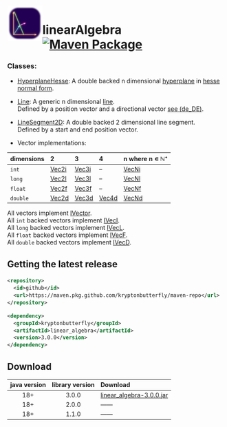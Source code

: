 <img width="82" align="left" src="https://raw.githubusercontent.com/kryptonbutterfly/linearAlgebra/master/md/icon.svg" alt="Icon linearAlgebra"/>

# linearAlgebra [![Maven Package](https://github.com/kryptonbutterfly/linearAlgebra/actions/workflows/maven-publish.yml/badge.svg)](https://github.com/kryptonbutterfly/linearAlgebra/actions/workflows/maven-publish.yml)

### Classes:

 * [HyperplaneHesse](https://github.com/kryptonbutterfly/linearAlgebra/blob/master/src/kryptonbutterfly/math/geometry/HyperplaneHesse.java): A double backed n dimensional [hyperplane](https://en.wikipedia.org/wiki/Hyperplane) in [hesse normal form](https://en.wikipedia.org/wiki/Hesse_normal_form).
 * [Line](https://github.com/kryptonbutterfly/linearAlgebra/blob/master/src/kryptonbutterfly/math/geometry/Line.java): A generic n dimensional [line](https://en.wikipedia.org/wiki/Line_(geometry)). <br/>
    Defined by a position vector and a directional vector [see (de_DE)](https://de.wikipedia.org/wiki/Gerade#Punkt-Richtungs-Gleichung).
 * [LineSegment2D](https://github.com/kryptonbutterfly/linearAlgebra/blob/master/src/kryptonbutterfly/math/geometry/LineSegment2D.java): A double backed 2 dimensional line segment.<br/>
    Defined by a start and end position vector.

 * Vector implementations:

dimensions | 2  | 3  | 4  | n where n ∊ ℕ⁺
:--------- | :- | :- | :- | :-
 `int`            | [Vec2i](https://github.com/kryptonbutterfly/linearAlgebra/blob/master/src/kryptonbutterfly/math/vector/_int/Vec2i.java) | [Vec3i](https://github.com/kryptonbutterfly/linearAlgebra/blob/master/src/kryptonbutterfly/math/vector/_int/Vec3i.java) | – | [VecNi](https://github.com/kryptonbutterfly/linearAlgebra/blob/master/src/kryptonbutterfly/math/vector/_int/VecNi.java)
 `long`           | [Vec2l](https://github.com/kryptonbutterfly/linearAlgebra/blob/master/src/kryptonbutterfly/math/vector/_long/Vec2l.java) | [Vec3l](https://github.com/kryptonbutterfly/linearAlgebra/blob/master/src/kryptonbutterfly/math/vector/_long/Vec3l.java) | – | [VecNl](https://github.com/kryptonbutterfly/linearAlgebra/blob/master/src/kryptonbutterfly/math/vector/_long/VecNl.java)
 `float`          | [Vec2f](https://github.com/kryptonbutterfly/linearAlgebra/blob/master/src/kryptonbutterfly/math/vector/_float/Vec2f.java) | [Vec3f](https://github.com/kryptonbutterfly/linearAlgebra/blob/master/src/kryptonbutterfly/math/vector/_float/Vec3f.java) | – | [VecNf](https://github.com/kryptonbutterfly/linearAlgebra/blob/master/src/kryptonbutterfly/math/vector/_float/VecNf.java)
 `double`         | [Vec2d](https://github.com/kryptonbutterfly/linearAlgebra/blob/master/src/kryptonbutterfly/math/vector/_double/Vec2d.java) | [Vec3d](https://github.com/kryptonbutterfly/linearAlgebra/blob/master/src/kryptonbutterfly/math/vector/_double/Vec3d.java) | [Vec4d](https://github.com/kryptonbutterfly/linearAlgebra/blob/master/src/kryptonbutterfly/math/vector/_double/Vec4d.java) | [VecNd](https://github.com/kryptonbutterfly/linearAlgebra/blob/master/src/kryptonbutterfly/math/vector/_double/VecNd.java)

All vectors implement [IVector](https://github.com/kryptonbutterfly/linearAlgebra/blob/master/src/kryptonbutterfly/math/vector/IVector.java).<br/>
All `int` backed vectors implement [IVecI](https://github.com/kryptonbutterfly/linearAlgebra/blob/master/src/kryptonbutterfly/math/vector/_int/IVecI.java).<br/>
All `long` backed vectors implement [IVecL](https://github.com/kryptonbutterfly/linearAlgebra/blob/master/src/kryptonbutterfly/math/vector/_long/IVecL.java).<br/>
All `float` backed vectors implement [IVecF](https://github.com/kryptonbutterfly/linearAlgebra/blob/master/src/kryptonbutterfly/math/vector/_float/IVecF.java).<br/>
All `double` backed vectors implement [IVecD](https://github.com/kryptonbutterfly/linearAlgebra/blob/master/src/kryptonbutterfly/math/vector/_double/IVecD.java).


## Getting the latest release

```xml
<repository>
  <id>github</id>
  <url>https://maven.pkg.github.com/kryptonbutterfly/maven-repo</url>
</repository>
```

```xml
<dependency>
  <groupId>kryptonbutterfly</groupId>
  <artifactId>linear_algebra</artifactId>
  <version>3.0.0</version>
</dependency>
```

## Download

java version | library version | Download
:----------: | :-------------: | :-------
18+          | 3.0.0           | [linear_algebra-3.0.0.jar](https://github.com/kryptonbutterfly/linearAlgebra/releases/download/v3.0.0/linear_algebra-3.0.0.jar)
18+          | 2.0.0           | ——
18+          | 1.1.0           | ——